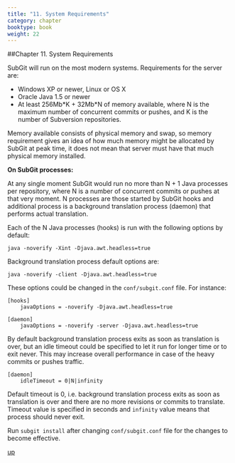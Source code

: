 ```yaml
---
title: "11. System Requirements"
category: chapter
booktype: book
weight: 22
---
```

##Chapter 11. System Requirements

SubGit will run on the most modern systems. Requirements for the server are:

+ Windows XP or newer, Linux or OS X
+ Oracle Java 1.5 or newer
+ At least 256Mb\*K \+ 32Mb\*N of memory available, where N is the maximum number of concurrent commits or pushes, and K is the number of Subversion repositories.

Memory available consists of physical memory and swap, so memory requirement gives an idea of how much memory might be allocated by SubGit at peak time, it does not mean that server must have that much physical memory installed.

**On SubGit processes:**

At any single moment SubGit would run no more than N \+ 1 Java processes per repository, where N is a number of concurrent commits or pushes at that very moment. N processes are those started by SubGit hooks and additional process is a background translation process (daemon) that performs actual translation.

Each of the N Java processes (hooks) is run with the following options by default:

    java -noverify -Xint -Djava.awt.headless=true

Background translation process default options are:

    java -noverify -client -Djava.awt.headless=true

These options could be changed in the `conf/subgit.conf` file. For instance:

    [hooks]
        javaOptions = -noverify -Djava.awt.headless=true

    [daemon]
        javaOptions = -noverify -server -Djava.awt.headless=true

By default background translation process exits as soon as translation is over, but an idle timeout could be specified to let it run for longer time or to exit never. This may increase overall performance in case of the heavy commits or pushes traffic.

    [daemon]
        idleTimeout = 0|N|infinity

Default timeout is 0, i.e. background translation process exits as soon as translation is over and there are no more revisions or commits to translate. Timeout value is specified in seconds and `infinity` value means that process should never exit.

Run `subgit install` after changing `conf/subgit.conf` file for the changes to become effective.

[up](#up)